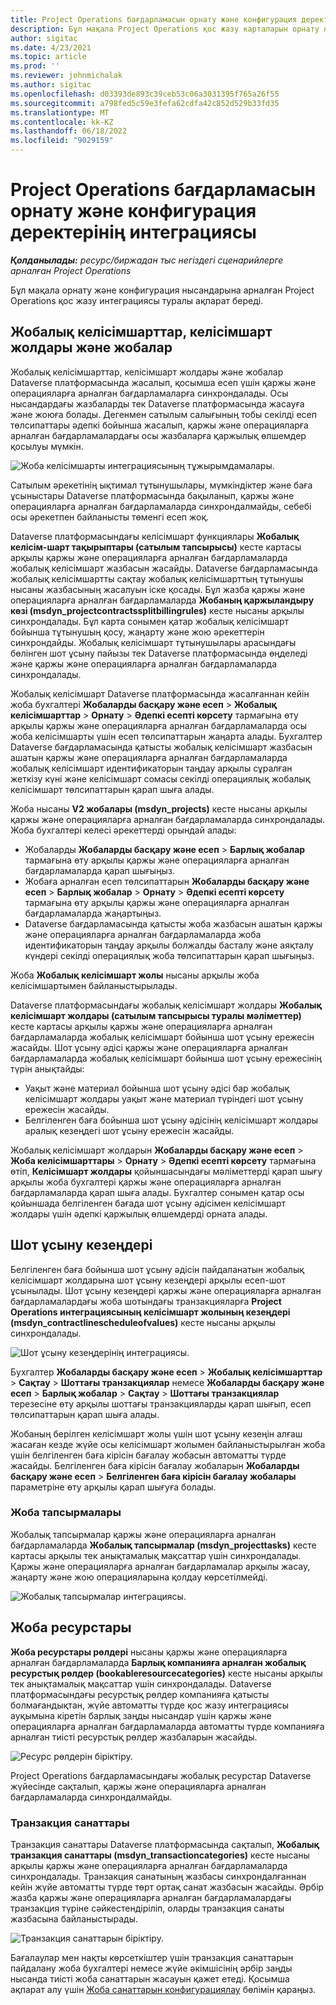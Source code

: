 ```yaml
---
title: Project Operations бағдарламасын орнату және конфигурация деректерінің интеграциясы
description: Бұл мақала Project Operations қос жазу карталарын орнату және конфигурациялау туралы ақпарат береді.
author: sigitac
ms.date: 4/23/2021
ms.topic: article
ms.prod: ''
ms.reviewer: johnmichalak
ms.author: sigitac
ms.openlocfilehash: d03393de893c39ceb53c06a3031395f765a26f55
ms.sourcegitcommit: a798fed5c59e3fefa62cdfa42c852d529b33fd35
ms.translationtype: MT
ms.contentlocale: kk-KZ
ms.lasthandoff: 06/18/2022
ms.locfileid: "9029159"
---
```

# <a name="project-operations-setup-and-configuration-data-integration"></a>Project Operations бағдарламасын орнату және конфигурация деректерінің интеграциясы

_**Қолданылады:** ресурс/биржадан тыс негіздегі сценарийлерге арналған Project Operations_

Бұл мақала орнату және конфигурация нысандарына арналған Project Operations қос жазу интеграциясы туралы ақпарат береді.

## <a name="project-contracts-contract-lines-and-projects"></a>Жобалық келісімшарттар, келісімшарт жолдары және жобалар

Жобалық келісімшарттар, келісімшарт жолдары және жобалар Dataverse платформасында жасалып, қосымша есеп үшін қаржы және операцияларға арналған бағдарламаларға синхрондалады. Осы нысандардағы жазбаларды тек Dataverse платформасында жасауға және жоюға болады. Дегенмен сатылым салығының тобы секілді есеп төлсипаттары әдепкі бойынша жасалып, қаржы және операцияларға арналған бағдарламалардағы осы жазбаларға қаржылық өлшемдер қосылуы мүмкін.

  ![Жоба келісімшарты интеграциясының тұжырымдамалары.](./media/1ProjectContract.jpg)

Сатылым әрекетінің ықтимал тұтынушылары, мүмкіндіктер және баға ұсыныстары Dataverse платформасында бақыланып, қаржы және операцияларға арналған бағдарламаларда синхрондалмайды, себебі осы әрекетпен байланысты төменгі есеп жоқ.

Dataverse платформасындағы келісімшарт функциялары **Жобалық келісім-шарт тақырыптары (сатылым тапсырысы)** кесте картасы арқылы қаржы және операцияларға арналған бағдарламаларда жобалық келісімшарт жазбасын жасайды. Dataverse бағдарламасында жобалық келісімшартты сақтау жобалық келісімшарттың тұтынушы нысаны жазбасының жасалуын іске қосады. Бұл жазба қаржы және операцияларға арналған бағдарламаларда **Жобаның қаржыландыру көзі (msdyn\_projectcontractssplitbillingrules)** кесте нысаны арқылы синхрондалады. Бұл карта сонымен қатар жобалық келісімшарт бойынша тұтынушың қосу, жаңарту және жою әрекеттерін синхрондайды. Жобалық келісімшарт тұтынушылары арасындағы бөлінген шот ұсыну пайызы тек Dataverse платформасында өңделеді және қаржы және операцияларға арналған бағдарламаларда синхрондалады.

Жобалық келісімшарт Dataverse платформасында жасалғаннан кейін жоба бухгалтері **Жобаларды басқару және есеп** > **Жобалық келісімшарттар** > **Орнату** > **Әдепкі есепті көрсету** тармағына өту арқылы қаржы және операцияларға арналған бағдарламаларда осы жоба келісімшарты үшін есеп төлсипаттарын жаңарта алады. Бухгалтер Dataverse бағдарламасында қатысты жобалық келісімшарт жазбасын ашатын қаржы және операцияларға арналған бағдарламаларда жобалық келісімшарт идентификаторын таңдау арқылы сұралған жеткізу күні және келісімшарт сомасы секілді операциялық жобалық келісімшарт төлсипаттарын қарап шыға алады.

Жоба нысаны **V2 жобалары (msdyn\_projects)** кесте нысаны арқылы қаржы және операцияларға арналған бағдарламаларда синхрондалады. Жоба бухгалтері келесі әрекеттерді орындай алады:

  - Жобаларды **Жобаларды басқару және есеп** > **Барлық жобалар** тармағына өту арқылы қаржы және операцияларға арналған бағдарламаларда қарап шығыңыз. 
  - Жобаға арналған есеп төлсипаттарын **Жобаларды басқару және есеп** > **Барлық жобалар** > **Орнату** > **Әдепкі есепті көрсету** тармағына өту арқылы қаржы және операцияларға арналған бағдарламаларда жаңартыңыз.  
  - Dataverse бағдарламасында қатысты жоба жазбасын ашатын қаржы және операцияларға арналған бағдарламаларда жоба идентификаторын таңдау арқылы болжалды басталу және аяқталу күндері секілді операциялық жоба төлсипаттарын қарап шығыңыз.

Жоба **Жобалық келісімшарт жолы** нысаны арқылы жоба келісімшартымен байланыстырылады.

Dataverse платформасындағы жобалық келісімшарт жолдары **Жобалық келісімшарт жолдары (сатылым тапсырысы туралы мәліметтер)** кесте картасы арқылы қаржы және операцияларға арналған бағдарламаларда жобалық келісімшарт бойынша шот ұсыну ережесін жасайды. Шот ұсыну әдісі қаржы және операцияларға арналған бағдарламаларда жобалық келісімшарт бойынша шот ұсыну ережесінің түрін анықтайды:

  - Уақыт және материал бойынша шот ұсыну әдісі бар жобалық келісімшарт жолдары уақыт және материал түріндегі шот ұсыну ережесін жасайды.
  - Белгіленген баға бойынша шот ұсыну әдісінің келісімшарт жолдары аралық кезеңдегі шот ұсыну ережесін жасайды.

Жобалық келісімшарт жолдарын **Жобаларды басқару және есеп** > **Жоба келісімшарттары** > **Орнату** > **Әдепкі есепті көрсету** тармағына өтіп, **Келісімшарт жолдары** қойыншасындағы мәліметтерді қарап шығу арқылы жоба бухгалтері қаржы және операцияларға арналған бағдарламаларда қарап шыға алады. Бухгалтер сонымен қатар осы қойыншада белгіленген бағада шот ұсыну әдісімен келісімшарт жолдары үшін әдепкі қаржылық өлшемдерді орната алады.

## <a name="billing-milestones"></a>Шот ұсыну кезеңдері

Белгіленген баға бойынша шот ұсыну әдісін пайдаланатын жобалық келісімшарт жолдарына шот ұсыну кезеңдері арқылы есеп-шот ұсынылады. Шот ұсыну кезеңдері қаржы және операцияларға арналған бағдарламалардағы жоба шотындағы транзакцияларға **Project Operations интеграциясының келісімшарт жолының кезеңдері (msdyn\_contractlinescheduleofvalues)** кесте нысаны арқылы синхрондалады.

  ![Шот ұсыну кезеңдерінің интеграциясы.](./media/2Milestones.jpg)

Бухгалтер **Жобаларды басқару және есеп** > **Жобалық келісімшарттар** > **Сақтау** > **Шоттағы транзакциялар** немесе **Жобаларды басқару және есеп** > **Барлық жобалар** > **Сақтау** > **Шоттағы транзакциялар** терезесіне өту арқылы шоттағы транзакцияларды қарап шығып, есеп төлсипаттарын қарап шыға алады.

Жобаның берілген келісімшарт жолы үшін шот ұсыну кезеңін алғаш жасаған кезде жүйе осы келісімшарт жолымен байланыстырылған жоба үшін белгіленген баға кірісін бағалау жобасын автоматты түрде жасайды. Белгіленген баға кірісін бағалау жобаларын **Жобаларды басқару және есеп** > **Белгіленген баға кірісін бағалау жобалары** параметріне өту арқылы қарап шығуға болады.

### <a name="project-tasks"></a>Жоба тапсырмалары

Жобалық тапсырмалар қаржы және операцияларға арналған бағдарламаларда **Жобалық тапсырмалар (msdyn\_projecttasks)** кесте картасы арқылы тек анықтамалық мақсаттар үшін синхрондалады. Қаржы және операцияларға арналған бағдарламалар арқылы жасау, жаңарту және жою операцияларына қолдау көрсетілмейді.

  ![Жобалық тапсырмалар интеграциясы.](./media/3Tasks.jpg)

## <a name="project-resources"></a>Жоба ресурстары

**Жоба ресурстары рөлдері** нысаны қаржы және операцияларға арналған бағдарламаларда **Барлық компанияға арналған жобалық ресурстық рөлдер (bookableresourcecategories)** кесте нысаны арқылы тек анықтамалық мақсаттар үшін синхрондалады. Dataverse платформасындағы ресурстық рөлдер компанияға қатысты болмағандықтан, жүйе автоматты түрде қос жазу интеграциясы ауқымына кіретін барлық заңды нысандар үшін қаржы және операцияларға арналған бағдарламаларда автоматты түрде компанияға арналған тиісті ресурстық рөлдер жазбаларын жасайды.

![Ресурс рөлдерін біріктіру.](./media/5Resources.jpg)

Project Operations бағдарламасындағы жобалық ресурстар Dataverse жүйесінде сақталып, қаржы және операцияларға арналған бағдарламаларда синхрондалмайды.

### <a name="transaction-categories"></a>Транзакция санаттары

Транзакция санаттары Dataverse платформасында сақталып, **Жобалық транзакция санаттары (msdyn\_transactioncategories)** кесте нысаны арқылы қаржы және операцияларға арналған бағдарламаларда синхрондалады. Транзакция санатының жазбасы синхрондалғаннан кейін жүйе автоматты түрде төрт ортақ санат жазбасын жасайды. Әрбір жазба қаржы және операцияларға арналған бағдарламалардағы транзакция түріне сәйкестендіріліп, оларды транзакция санаты жазбасына байланыстырады.

![Транзакция санаттарын біріктіру.](./media/4TransactionCategories.jpg)

Бағалаулар мен нақты көрсеткіштер үшін транзакция санаттарын пайдалану жоба бухгалтері немесе жүйе әкімшісінің әрбір заңды нысанда тиісті жоба санаттарын жасауын қажет етеді. Қосымша ақпарат алу үшін [Жоба санаттарын конфигурациялау](../project-accounting/configure-project-categories.md) бөлімін қараңыз.
